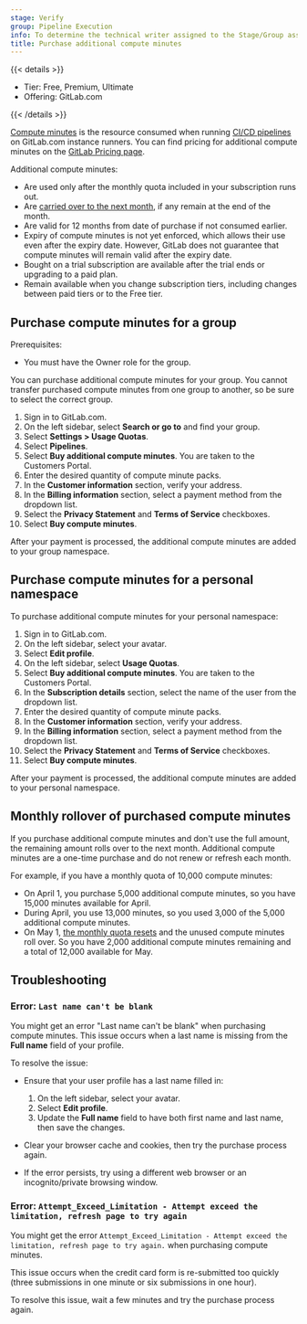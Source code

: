 ```yaml
---
stage: Verify
group: Pipeline Execution
info: To determine the technical writer assigned to the Stage/Group associated with this page, see https://handbook.gitlab.com/handbook/product/ux/technical-writing/#assignments
title: Purchase additional compute minutes
---
```


{{< details >}}

- Tier: Free, Premium, Ultimate
- Offering: GitLab.com

{{< /details >}}

[Compute minutes](../../ci/pipelines/compute_minutes.md) is the resource consumed
when running [CI/CD pipelines](../../ci/_index.md) on GitLab.com instance runners. You can find
pricing for additional compute minutes on the [GitLab Pricing page](https://about.gitlab.com/pricing/#compute-minutes).

Additional compute minutes:

- Are used only after the monthly quota included in your subscription runs out.
- Are [carried over to the next month](#monthly-rollover-of-purchased-compute-minutes),
  if any remain at the end of the month.
- Are valid for 12 months from date of purchase if not consumed earlier.
- Expiry of compute minutes is not yet enforced, which allows their use even after the expiry date.
  However, GitLab does not guarantee that compute minutes will remain valid after the expiry date.
- Bought on a trial subscription are available after the trial ends or upgrading to a paid plan.
- Remain available when you change subscription tiers, including changes between paid tiers or to the Free tier.

## Purchase compute minutes for a group

Prerequisites:

- You must have the Owner role for the group.

You can purchase additional compute minutes for your group.
You cannot transfer purchased compute minutes from one group to another,
so be sure to select the correct group.

1. Sign in to GitLab.com.
1. On the left sidebar, select **Search or go to** and find your group.
1. Select **Settings > Usage Quotas**.
1. Select **Pipelines**.
1. Select **Buy additional compute minutes**. You are taken to the Customers Portal.
1. Enter the desired quantity of compute minute packs.
1. In the **Customer information** section, verify your address.
1. In the **Billing information** section, select a payment method from the dropdown list.
1. Select the **Privacy Statement** and **Terms of Service** checkboxes.
1. Select **Buy compute minutes**.

After your payment is processed, the additional compute minutes are added to your group
namespace.

## Purchase compute minutes for a personal namespace

To purchase additional compute minutes for your personal namespace:

1. Sign in to GitLab.com.
1. On the left sidebar, select your avatar.
1. Select **Edit profile**.
1. On the left sidebar, select **Usage Quotas**.
1. Select **Buy additional compute minutes**. You are taken to the Customers Portal.
1. In the **Subscription details** section, select the name of the user from the dropdown list.
1. Enter the desired quantity of compute minute packs.
1. In the **Customer information** section, verify your address.
1. In the **Billing information** section, select a payment method from the dropdown list.
1. Select the **Privacy Statement** and **Terms of Service** checkboxes.
1. Select **Buy compute minutes**.

After your payment is processed, the additional compute minutes are added to your personal
namespace.

## Monthly rollover of purchased compute minutes

If you purchase additional compute minutes and don't use the full amount, the remaining amount
rolls over to the next month. Additional compute minutes are a one-time purchase and
do not renew or refresh each month.

For example, if you have a monthly quota of 10,000 compute minutes:

- On April 1, you purchase 5,000 additional compute minutes, so you have 15,000 minutes
  available for April.
- During April, you use 13,000 minutes, so you used 3,000 of the 5,000 additional compute minutes.
- On May 1, [the monthly quota resets](../../ci/pipelines/instance_runner_compute_minutes.md#monthly-reset)
  and the unused compute minutes roll over. So you have 2,000 additional compute minutes remaining
  and a total of 12,000 available for May.

## Troubleshooting

### Error: `Last name can't be blank`

You might get an error "Last name can't be blank" when purchasing compute minutes.
This issue occurs when a last name is missing from the **Full name** field of your profile.

To resolve the issue:

- Ensure that your user profile has a last name filled in:

  1. On the left sidebar, select your avatar.
  1. Select **Edit profile**.
  1. Update the **Full name** field to have both first name and last name, then save the changes.

- Clear your browser cache and cookies, then try the purchase process again.
- If the error persists, try using a different web browser or an incognito/private browsing window.

### Error: `Attempt_Exceed_Limitation - Attempt exceed the limitation, refresh page to try again`

You might get the error `Attempt_Exceed_Limitation - Attempt exceed the limitation, refresh page to try again.`
when purchasing compute minutes.

This issue occurs when the credit card form is re-submitted too quickly
(three submissions in one minute or six submissions in one hour).

To resolve this issue, wait a few minutes and try the purchase process again.
